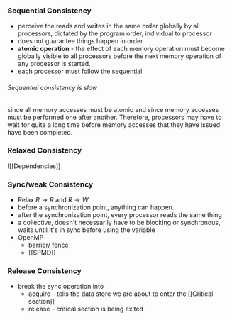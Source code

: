 ### Sequential Consistency
- perceive the reads and writes in the same order globally by all processors, dictated by the program order, individual to processor
- does not guarantee things happen in order
- **atomic operation** - the effect of each memory operation must become globally visible to all processors before the next memory operation of any processor is started. 
- each processor must follow the sequential 
###### Sequential consistency is slow
since all memory accesses must be atomic and since memory accesses must be performed one after another. Therefore, processors may have to wait for quite a long time before memory accesses that they have issued have been completed.


### Relaxed Consistency
![[Dependencies]]



### Sync/weak Consistency
- Relax $R\rightarrow R$ and $R\rightarrow W$  
- before a synchronization point, anything can happen. 
- after the synchronization point, every processor reads the same thing
- a collective, doesn't necessarily have to be blocking or synchronous, waits until it's in sync before using the variable
- OpenMP
	- barrier/ fence
	- [[SPMD]]
### Release Consistency
- break the sync operation into
	- acquire - tells the data store we are about to enter the [[Critical section]]
	- release - critical section is being exited
